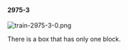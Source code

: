#### 2975-3
![train-2975-3-0.png](https://github.com/lil-lab/nlvr/raw/master/nlvr/train/images/29/train-2975-3-0.png "train-2975-3-0.png")

There is a box that has only one block.